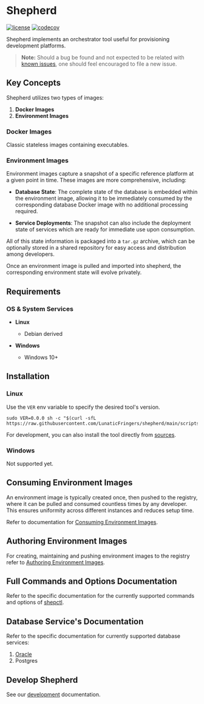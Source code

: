 # Shepherd

[![license](https://img.shields.io/badge/license-AGPL%20V3-blue)](https://github.com/LunaticFringers/shepherd/blob/master/LICENSE)
[![codecov](https://codecov.io/gh/LunaticFringers/shepherd/branch/main/graph/badge.svg)](https://codecov.io/gh/LunaticFringers/shepherd)

Shepherd implements an orchestrator tool useful for provisioning development
platforms.

> **Note:** Should a bug be found and not expected to be related with
> [known issues][issues], one should feel encouraged to file a new issue.

## Key Concepts

Shepherd utilizes two types of images:

1. **Docker Images**
2. **Environment Images**

### Docker Images

Classic stateless images containing executables.

### Environment Images

Environment images capture a snapshot of a specific reference platform
at a given point in time.
These images are more comprehensive, including:

- **Database State**: The complete state of the database is embedded within
  the environment image, allowing it to be immediately consumed by the
  corresponding database Docker image with no additional processing required.

- **Service Deployments**: The snapshot can also include the deployment state
  of services which are ready for immediate use upon consumption.

All of this state information is packaged into a `tar.gz` archive, which
can be optionally stored in a shared repository for easy access and
distribution among developers.

Once an environment image is pulled and imported into shepherd,
the corresponding environment state will evolve privately.

## Requirements

### OS & System Services

- **Linux**
  - Debian derived

- **Windows**
  - Windows 10+

## Installation

### Linux

Use the `VER` env variable to specify the desired tool's version.

```text
sudo VER=0.0.0 sh -c "$(curl -sfL https://raw.githubusercontent.com/LunaticFringers/shepherd/main/scripts/install.sh)"
```

For development, you can also install the tool directly from [sources](docs/development.md#install-from-source).

### Windows

Not supported yet.

## Consuming Environment Images

An environment image is typically created once, then pushed to the registry,
where it can be pulled and consumed countless times by any developer.
This ensures uniformity across different instances and reduces setup time.

Refer to documentation for [Consuming Environment Images].

## Authoring Environment Images

For creating, maintaining and pushing environment images to the registry refer
to [Authoring Environment Images].

## Full Commands and Options Documentation

Refer to the specific documentation for the currently supported commands
and options of [shepctl].

## Database Service's Documentation

Refer to the specific documentation for currently supported database services:

1. [Oracle]
2. Postgres

## Develop Shepherd

See our [development][development] documentation.

[issues]: https://github.com/LunaticFringers/shepherd/issues
[Consuming Environment Images]: docs/env-consume.md
[Authoring Environment Images]: docs/env-auth.md
[shepctl]: docs/shepctl.md
[Oracle]: docs/ORACLE.md
[development]: docs/development.md
